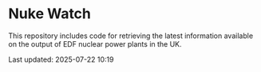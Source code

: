 # Nuke Watch

This repository includes code for retrieving the latest information available on the output of EDF nuclear power plants in the UK.

Last updated: 2025-07-22 10:19
